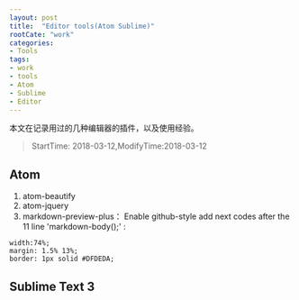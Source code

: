 ```yaml
---
layout: post
title:  "Editor tools(Atom Sublime)"
rootCate: "work"
categories:
- Tools
tags:
- work
- tools
- Atom
- Sublime
- Editor
---
```


本文在记录用过的几种编辑器的插件，以及使用经验。
<!---more--->
> StartTime: 2018-03-12,ModifyTime:2018-03-12

## Atom

1. atom-beautify
2. atom-jquery
3. markdown-preview-plus：
Enable github-style
add next codes after the 11 line 'markdown-body();' :
```
width:74%;
margin: 1.5% 13%;
border: 1px solid #DFDEDA;
```

## Sublime Text 3
